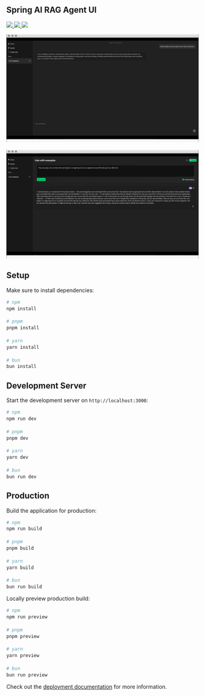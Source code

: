 ## Spring AI RAG Agent UI

<p align="left">
  <a href="https://github.com/AdmiralXy/spring-ai-rag-agent">
    <img src="https://img.shields.io/badge/Backend-8A2BE2?style=for-the-badge">
  </a>
  <a href="https://github.com/AdmiralXy/spring-ai-rag-agent-ui">
    <img src="https://img.shields.io/badge/UI-8A2BE2?style=for-the-badge">
  </a>
  <a href="https://github.com/AdmiralXy/spring-ai-rag-agent-deploy">
    <img src="https://img.shields.io/badge/Deployment-FE7D37?style=for-the-badge">
  </a>
</p>

<img src=".github/assets/screenshot1.jpg">
<br/><br/>
<img src=".github/assets/screenshot2.jpg">

## Setup

Make sure to install dependencies:

```bash
# npm
npm install

# pnpm
pnpm install

# yarn
yarn install

# bun
bun install
```

## Development Server

Start the development server on `http://localhost:3000`:

```bash
# npm
npm run dev

# pnpm
pnpm dev

# yarn
yarn dev

# bun
bun run dev
```

## Production

Build the application for production:

```bash
# npm
npm run build

# pnpm
pnpm build

# yarn
yarn build

# bun
bun run build
```

Locally preview production build:

```bash
# npm
npm run preview

# pnpm
pnpm preview

# yarn
yarn preview

# bun
bun run preview
```

Check out the [deployment documentation](https://nuxt.com/docs/getting-started/deployment) for more information.
